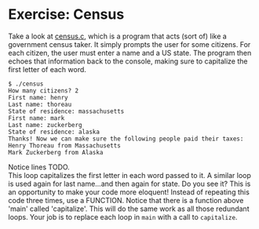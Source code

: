 # Exercise: Census

Take a look at [census.c](./census.c), which is a program that acts (sort of) like a government census taker. It simply prompts the user for some citizens. For each citizen, the user must enter a name and a US state. The program then echoes that information back to the console, making sure to capitalize the first letter of each word.

```
$ ./census
How many citizens? 2
First name: henry
Last name: thoreau
State of residence: massachusetts
First name: mark
Last name: zuckerberg
State of residence: alaska
Thanks! Now we can make sure the following people paid their taxes:
Henry Thoreau from Massachusetts
Mark Zuckerberg from Alaska
```
  
Notice lines TODO.  
This loop capitalizes the first letter in each word passed to it.  A similar loop is used again for last name...and then again for state. Do you see it?  This is an opportunity to make your code more eloquent! Instead of repeating this code three times, use a FUNCTION.  Notice that there is a function above 'main' called 'capitalize'.  This will do the same work as all those redundant loops.  Your job is to replace each loop in `main` with a call to `capitalize`.
  
